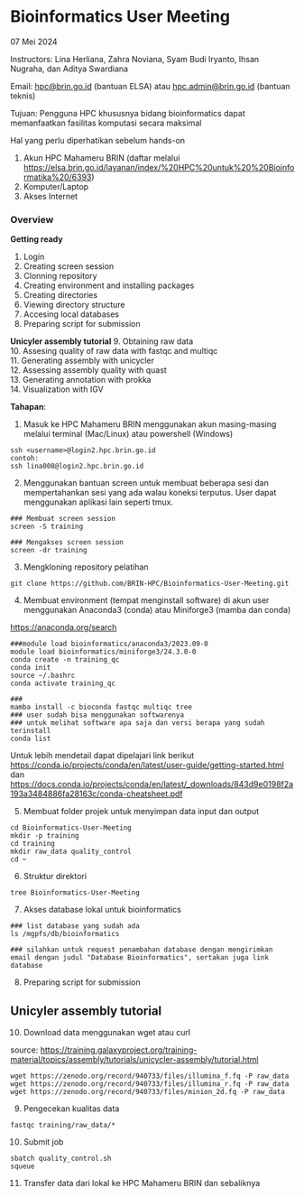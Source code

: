 # Bioinformatics User Meeting
07 Mei 2024

Instructors:
Lina Herliana, Zahra Noviana, Syam Budi Iryanto, Ihsan Nugraha, dan Aditya Swardiana

Email: hpc@brin.go.id (bantuan ELSA) atau hpc.admin@brin.go.id (bantuan teknis)


Tujuan: Pengguna HPC khususnya bidang bioinformatics dapat memanfaatkan fasilitas komputasi secara maksimal

Hal yang perlu diperhatikan sebelum hands-on
1. Akun HPC Mahameru BRIN (daftar melalui https://elsa.brin.go.id/layanan/index/%20HPC%20untuk%20%20Bioinformatika%20/6393)
2. Komputer/Laptop
3. Akses Internet

### **Overview**
**Getting ready**
1. Login
2. Creating screen session
3. Clonning repository
4. Creating environment and installing packages
5. Creating directories
6. Viewing directory structure
7. Accesing local databases
8. Preparing script for submission

**Unicyler assembly tutorial**
9. Obtaining raw data \
10. Assesing quality of raw data with fastqc and multiqc \
11. Generating assembly with unicycler \
12. Assessing assembly quality with quast \
13. Generating annotation with prokka \
14. Visualization with IGV


**Tahapan**:
1. Masuk ke HPC Mahameru BRIN menggunakan akun masing-masing melalui terminal (Mac/Linux) atau powershell (Windows)

```
ssh <username>@login2.hpc.brin.go.id
contoh:
ssh lina008@login2.hpc.brin.go.id
```
2. Menggunakan bantuan screen untuk membuat beberapa sesi dan mempertahankan sesi yang ada walau koneksi terputus. User dapat menggunakan aplikasi lain seperti tmux.

```
### Membuat screen session
screen -S training

### Mengakses screen session
screen -dr training 
```
3. Mengkloning repository pelatihan
```
git clone https://github.com/BRIN-HPC/Bioinformatics-User-Meeting.git
```
4. Membuat environment (tempat menginstall software) di akun user menggunakan Anaconda3 (conda) atau Miniforge3 (mamba dan conda)

https://anaconda.org/search

```
###module load bioinformatics/anaconda3/2023.09-0
module load bioinformatics/miniforge3/24.3.0-0
conda create -n training_qc
conda init
source ~/.bashrc
conda activate training_qc

###
mamba install -c bioconda fastqc multiqc tree
### user sudah bisa menggunakan softwarenya
### untuk melihat software apa saja dan versi berapa yang sudah terinstall
conda list
```
Untuk lebih mendetail dapat dipelajari link berikut https://conda.io/projects/conda/en/latest/user-guide/getting-started.html
dan https://docs.conda.io/projects/conda/en/latest/_downloads/843d9e0198f2a193a3484886fa28163c/conda-cheatsheet.pdf


5. Membuat folder projek untuk menyimpan data input dan output

```
cd Bioinformatics-User-Meeting
mkdir -p training
cd training
mkdir raw_data quality_control
cd ~
```

6. Struktur direktori

```
tree Bioinformatics-User-Meeting
```

7. Akses database lokal untuk bioinformatics
```
### list database yang sudah ada
ls /mgpfs/db/bioinformatics

### silahkan untuk request penambahan database dengan mengirimkan email dengan judul "Database Bioinformatics", sertakan juga link database
```
8. Preparing script for submission


## Unicyler assembly tutorial

10. Download data menggunakan wget atau curl

source: https://training.galaxyproject.org/training-material/topics/assembly/tutorials/unicycler-assembly/tutorial.html

```
wget https://zenodo.org/record/940733/files/illumina_f.fq -P raw_data
wget https://zenodo.org/record/940733/files/illumina_r.fq -P raw_data
wget https://zenodo.org/record/940733/files/minion_2d.fq -P raw_data
```

9. Pengecekan kualitas data

```
fastqc training/raw_data/* 
```

10. Submit job

```
sbatch quality_control.sh
squeue
```

11. Transfer data dari lokal ke HPC Mahameru BRIN dan sebaliknya

```

```


